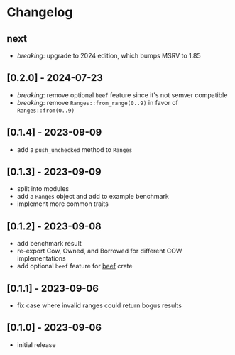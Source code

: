 # Changelog

## next

- _breaking_: upgrade to 2024 edition, which bumps MSRV to 1.85

## [0.2.0] - 2024-07-23

- _breaking_: remove optional `beef` feature since it's not semver compatible
- _breaking_: remove `Ranges::from_range(0..9)` in favor of `Ranges::from(0..9)`

## [0.1.4] - 2023-09-09

- add a `push_unchecked` method to `Ranges`

## [0.1.3] - 2023-09-09

- split into modules
- add a `Ranges` object and add to example benchmark
- implement more common traits

## [0.1.2] - 2023-09-08

- add benchmark result
- re-export Cow, Owned, and Borrowed for different COW implementations
- add optional `beef` feature for [beef](https://crates.io/crates/beef) crate

## [0.1.1] - 2023-09-06

- fix case where invalid ranges could return bogus results

## [0.1.0] - 2023-09-06

- initial release
